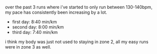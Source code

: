 
over the past 3 runs where i've started to only run between 130-140bpm,
my pace has consistently been increasing by a lot.

- first day: 8:40 min/km
- second day: 8:00 min/km
- third day: 7:40 min/km

i think my body was just not used to staying in zone 2, all my easy
runs were in zone 3 as well.
